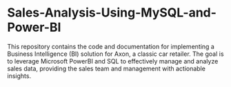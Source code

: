# Sales-Analysis-Using-MySQL-and-Power-BI
This repository contains the code and documentation for implementing a Business Intelligence (BI) solution for Axon, a classic car retailer. The goal is to leverage Microsoft PowerBI and SQL to effectively manage and analyze sales data, providing the sales team and management with actionable insights.
